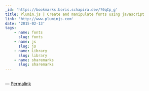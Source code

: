 ```yaml
---
_id: 'https://bookmarks.boris.schapira.dev/?0qCp_g'
title: Plumin.js | Create and manipulate fonts using javascript
link: 'http://www.pluminjs.com'
date: '2015-02-13'
tags:
    - name: fonts
      slug: fonts
    - name: js
      slug: js
    - name: Library
      slug: library
    - name: sharemarks
      slug: sharemarks
---
```


<br>&#8212;
<a href="https://bookmarks.boris.schapira.dev/?0qCp_g" title="Permalink">Permalink</a>
